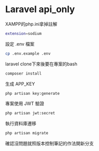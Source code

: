 # Laravel api_only

XAMPP的php.ini拿掉註解
```bash
extension=sodium
```

 設定 .env 檔案
```bash
cp .env.example .env
```

laravel clone下來後要在專案的bash
```bash
composer install

```

生成 APP_KEY

```bash
php artisan key:generate

```

專案使用 JWT 驗證
```bash
php artisan jwt:secret

```

執行資料庫遷移
```bash
php artisan migrate

```

確認沒問題就照版本控制筆記的作法開新分支